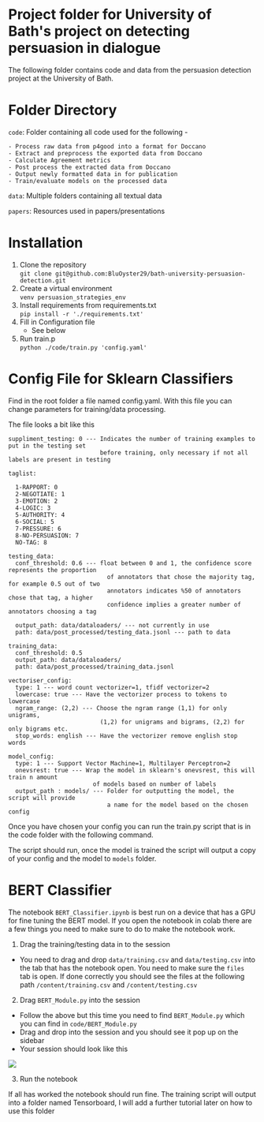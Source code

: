 # Project folder for University of Bath's project on detecting persuasion in dialogue 

The following folder contains code and data from the persuasion detection project at the University of Bath. 

# Folder Directory

`code`: Folder containing all code used for the following -

    - Process raw data from p4good into a format for Doccano 
    - Extract and preprocess the exported data from Doccano
    - Calculate Agreement metrics 
    - Post process the extracted data from Doccano 
    - Output newly formatted data in for publication 
    - Train/evaluate models on the processed data 

`data`: Multiple folders containing all textual data 

`papers`: Resources used in papers/presentations

# Installation 

1. Clone the repository  <br>
`git clone git@github.com:BluOyster29/bath-university-persuasion-detection.git`
2. Create a virtual environment <br>
`venv persuasion_strategies_env`
3. Install requirements from requirements.txt <br>
`pip install -r './requirements.txt'`
4. Fill in Configuration file 
    - See below
5. Run train.p <br>
`python ./code/train.py 'config.yaml'`

# Config File for Sklearn Classifiers
Find in the root folder a file named config.yaml. With this file you can change parameters 
for training/data processing. 

The file looks a bit like this 

```
suppliment_testing: 0 --- Indicates the number of training examples to put in the testing set 
                          before training, only necessary if not all labels are present in testing 

taglist:

  1-RAPPORT: 0
  2-NEGOTIATE: 1
  3-EMOTION: 2
  4-LOGIC: 3
  5-AUTHORITY: 4
  6-SOCIAL: 5
  7-PRESSURE: 6
  8-NO-PERSUASION: 7
  NO-TAG: 8

testing_data:
  conf_threshold: 0.6 --- float between 0 and 1, the confidence score represents the proportion
                            of annotators that chose the majority tag, for example 0.5 out of two 
                            annotators indicates %50 of annotators chose that tag, a higher
                            confidence implies a greater number of annotators choosing a tag

  output_path: data/dataloaders/ --- not currently in use
  path: data/post_processed/testing_data.jsonl --- path to data

training_data:
  conf_threshold: 0.5
  output_path: data/dataloaders/
  path: data/post_processed/training_data.jsonl

vectoriser_config:
  type: 1 --- word count vectorizer=1, tfidf vectorizer=2
  lowercase: true --- Have the vectorizer process to tokens to lowercase
  ngram_range: (2,2) --- Choose the ngram range (1,1) for only unigrams, 
                          (1,2) for unigrams and bigrams, (2,2) for only bigrams etc.
  stop_words: english --- Have the vectorizer remove english stop words

model_config:
  type: 1 --- Support Vector Machine=1, Multilayer Perceptron=2
  onevsrest: true --- Wrap the model in sklearn's onevsrest, this will train n amount 
                        of models based on number of labels
  output_path : models/ --- Folder for outputting the model, the script will provide 
                            a name for the model based on the chosen config

```
Once you have chosen your config you can run the train.py script that is in the code folder with the following command.



The script should run, once the model is trained the script will output a copy of your config and the model to `models` folder. 

# BERT Classifier 

The notebook `BERT_Classifier.ipynb` is best run on a device that has a GPU for fine tuning the BERT model. If you open the notebook in colab there are a few things you need to make sure to do to make the notebook work. 

1. Drag the training/testing data in to the session
  - You need to drag and drop `data/training.csv` and `data/testing.csv` into the tab that has the notebook open. You need to make sure the `files` tab is open. If done correctly you should see the files at the following path `/content/training.csv` and `/content/testing.csv`
2. Drag `BERT_Module.py` into the session
  - Follow the above but this time you need to find `BERT_Module.py` which you can find in `code/BERT_Module.py`
  - Drag and drop into the session and you should see it pop up on the sidebar
  - Your session should look like this

<image src="papers\figs\colab_screenshot.png" style=" text-align=center;">

3. Run the notebook

If all has worked the notebook should run fine. The training script will output into a folder named Tensorboard, I will add a further tutorial later on how to use this folder
